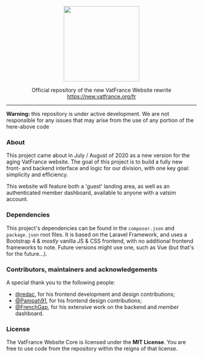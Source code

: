 <p align="center"><img src="https://new.vatfrance.org/media/img/logo_large.png" width="200"></p>

<p align="center">Official repository of the new VatFrance Website rewrite<br>
<a href="https://new.vatfrance.org/fr" target="_blank">https://new.vatfrance.org/fr</a>
</p>

---

**Warning:** this repository is under active development. We are not responsible for any issues that may arise from the use of any portion of the here-above code

### About

This project came about in July / August of 2020 as a new version for the aging VatFrance website. The goal of this project is to build a fully new front- and backend interface and logic for our division, with one key goal: simplicity and efficiency.

This website will feature both a 'guest' landing area, as well as an authenticated member dashboard, available to anyone with a vatsim account.

### Dependencies

This project's dependencies can be found in the `composer.json` and `package.json` root files.
It is based on the Laravel Framework, and uses a Bootstrap 4 & *mostly* vanilla JS & CSS frontend, with no additional frontend frameworks to note. Future versions might use one, such as Vue (but that's for the future...).

### Contributors, maintainers and acknowledgements

A special thank you to the following people:
- [@redac](https://github.com/redac), for his frontend development and design contributions;
- [@Pampah91](https://github.com/Pampah91), for his frontend design contributions;
- [@FrenchGap](https://github.com/FrenchGap), for his extensive work on the backend and member dashboard.

### License

The VatFrance Website Core is licensed under the **MIT License**. You are free to use code from the repository within the reigns of that license. 
